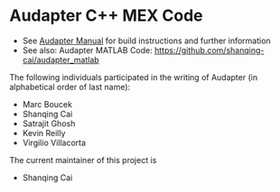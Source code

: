 # Audapter C++ MEX Code

* See [Audapter Manual](http://scai.io/AudapterManual.pdf) for build instructions and further information
* See also: Audapter MATLAB Code: https://github.com/shanqing-cai/audapter_matlab
   
The following individuals participated in the writing of Audapter (in alphabetical order of last name):
* Marc Boucek
* Shanqing Cai
* Satrajit Ghosh
* Kevin Reilly
* Virgilio Villacorta
  
The current maintainer of this project is
* Shanqing Cai
    
